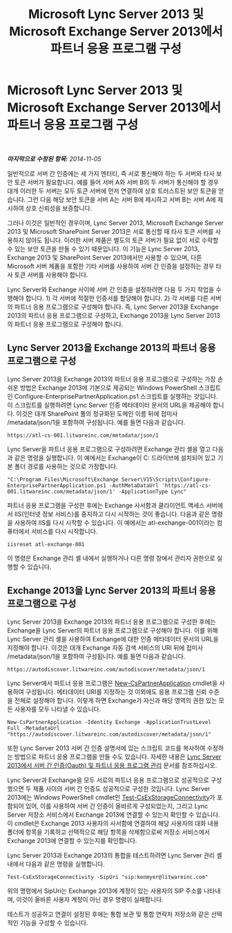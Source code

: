 ﻿---
title: Microsoft Lync Server 2013 및 Microsoft Exchange Server 2013에서 파트너 응용 프로그램 구성
TOCTitle: Microsoft Lync Server 2013 및 Microsoft Exchange Server 2013에서 파트너 응용 프로그램 구성
ms:assetid: 9c3a3054-6201-433f-b128-4c49d3341370
ms:mtpsurl: https://technet.microsoft.com/ko-kr/library/JJ688151(v=OCS.15)
ms:contentKeyID: 49885894
ms.date: 08/24/2015
mtps_version: v=OCS.15
ms.translationtype: HT
---

# Microsoft Lync Server 2013 및 Microsoft Exchange Server 2013에서 파트너 응용 프로그램 구성

 

_**마지막으로 수정된 항목:** 2014-11-05_

일반적으로 서버 간 인증에는 세 가지 엔터티, 즉 서로 통신해야 하는 두 서버와 타사 보안 토큰 서버가 필요합니다. 예를 들어 서버 A와 서버 B의 두 서버가 통신해야 할 경우 대개 이러한 두 서버는 모두 토큰 서버에 먼저 연결하여 상호 트러스트된 보안 토큰을 얻습니다. 그런 다음 해당 보안 토큰을 서버 A는 서버 B에 제시하고 서버 B는 서버 A에 제시하여 상호 신뢰성을 보증합니다.

그러나 이것은 일반적인 경우이며, Lync Server 2013, Microsoft Exchange Server 2013 및 Microsoft SharePoint Server 2013은 서로 통신할 때 타사 토큰 서버를 사용하지 않아도 됩니다. 이러한 서버 제품은 별도의 토큰 서버가 필요 없이 서로 수락할 수 있는 보안 토큰을 만들 수 있기 때문입니다. 이 기능은 Lync Server 2013, Exchange 2013 및 SharePoint Server 2013에서만 사용할 수 있으며, 다른 Microsoft 서버 제품을 포함한 기타 서버를 사용하여 서버 간 인증을 설정하는 경우 타사 토큰 서버를 사용해야 합니다.

Lync Server와 Exchange 사이에 서버 간 인증을 설정하려면 다음 두 가지 작업을 수행해야 합니다. 1) 각 서버에 적절한 인증서를 할당해야 합니다. 2) 각 서버를 다른 서버의 파트너 응용 프로그램으로 구성해야 합니다. 즉, Lync Server 2013을 Exchange 2013의 파트너 응용 프로그램으로 구성하고, Exchange 2013을 Lync Server 2013의 파트너 응용 프로그램으로 구성해야 합니다.

## Lync Server 2013을 Exchange 2013의 파트너 응용 프로그램으로 구성

Lync Server 2013을 Exchange 2013의 파트너 응용 프로그램으로 구성하는 가장 손쉬운 방법은 Exchange 2013에 기본으로 제공되는 Windows PowerShell 스크립트인 Configure-EnterprisePartnerApplication.ps1 스크립트를 실행하는 것입니다. 이 스크립트를 실행하려면 Lync Server 인증 메타데이터 문서의 URL을 제공해야 합니다. 이것은 대개 SharePoint 풀의 정규화된 도메인 이름 뒤에 접미사 /metadata/json/1을 포함하여 구성됩니다. 예를 들면 다음과 같습니다.

    https://atl-cs-001.litwareinc.com/metadata/json/1

Lync Server을 파트너 응용 프로그램으로 구성하려면 Exchange 관리 셸을 열고 다음과 같은 명령을 실행합니다. 이 예에서는 Exchange이 C: 드라이브에 설치되어 있고 기본 폴더 경로를 사용하는 것으로 가정합니다.

    "C:\Program Files\Microsoft\Exchange Server\V15\Scripts\Configure-EnterprisePartnerApplication.ps1 -AuthMetaDataUrl 'https://atl-cs-001.litwareinc.com/metadata/json/1' -ApplicationType Lync"

파트너 응용 프로그램을 구성한 후에는 Exchange 사서함과 클라이언트 액세스 서버에서 IIS(인터넷 정보 서비스)를 중지하고 다시 시작하는 것이 좋습니다. 다음과 같은 명령을 사용하여 IIS를 다시 시작할 수 있습니다. 이 예에서는 atl-exchange-001이라는 컴퓨터에서 서비스를 다시 시작합니다.

    iisreset atl-exchange-001

이 명령은 Exchange 관리 셸 내에서 실행하거나 다른 명령 창에서 관리자 권한으로 실행할 수 있습니다.

## Exchange 2013을 Lync Server 2013의 파트너 응용 프로그램으로 구성

Lync Server 2013을 Exchange 2013의 파트너 응용 프로그램으로 구성한 후에는 Exchange을 Lync Server의 파트너 응용 프로그램으로 구성해야 합니다. 이를 위해 Lync Server 관리 셸을 사용하여 Exchange에 대한 인증 메타데이터 문서의 URL을 지정해야 합니다. 이것은 대개 Exchange 자동 검색 서비스의 URI 뒤에 접미사 /metadata/json/1을 포함하여 구성됩니다. 예를 들면 다음과 같습니다.

    https://autodiscover.litwareinc.com/autodiscover/metadata/json/1

Lync Server에서 파트너 응용 프로그램은 [New-CsPartnerApplication](new-cspartnerapplication.md) cmdlet을 사용하여 구성됩니다. 메타데이터 URI를 지정하는 것 이외에도 응용 프로그램 신뢰 수준을 전체로 설정해야 합니다. 이렇게 하면 Exchange가 자신과 해당 영역의 권한 있는 모든 사용자를 모두 나타낼 수 있습니다.

    New-CsPartnerApplication -Identity Exchange -ApplicationTrustLevel Full -MetadataUrl "https://autodiscover.litwareinc.com/autodiscover/metadata/json/1"

또한 Lync Server 2013 서버 간 인증 설명서에 있는 스크립트 코드를 복사하여 수정하는 방법으로 파트너 응용 프로그램을 만들 수도 있습니다. 자세한 내용은 [Lync Server 2013에서 서버 간 인증(Oauth) 및 파트너 응용 프로그램 관리](lync-server-2013-managing-server-to-server-authentication-oauth-and-partner-applications.md) 문서를 참조하십시오.

Lync Server과 Exchange을 모두 서로의 파트너 응용 프로그램으로 성공적으로 구성했으면 두 제품 사이의 서버 간 인증도 성공적으로 구성한 것입니다. Lync Server 2013에는 Windows PowerShell cmdlet인 [Test-CsExStorageConnectivity](test-csexstorageconnectivity.md)가 포함되어 있어, 이를 사용하여 서버 간 인증이 올바르게 구성되었는지, 그리고 Lync Server 저장소 서비스에서 Exchange 2013에 연결할 수 있는지 확인할 수 있습니다. 이 cmdlet은 Exchange 2013 사용자의 사서함에 연결하여 해당 사용자의 대화 내용 폴더에 항목을 기록하고 선택적으로 해당 항목을 삭제함으로써 저장소 서비스에서 Exchange 2013에 연결할 수 있는지를 확인합니다.

Lync Server 2013과 Exchange 2013의 통합을 테스트하려면 Lync Server 관리 셸 내에서 다음과 같은 명령을 실행합니다.

    Test-CsExStorageConnectivity -SipUri "sip:kenmyer@litwareinc.com"

위의 명령에서 SipUri는 Exchange 2013에 계정이 있는 사용자의 SIP 주소를 나타내며, 이것이 올바른 사용자 계정이 아닌 경우 명령이 실패합니다.

테스트가 성공하고 연결이 설정된 후에는 통합 보관 및 통합 연락처 저장소와 같은 선택적인 기능을 구성할 수 있습니다.

